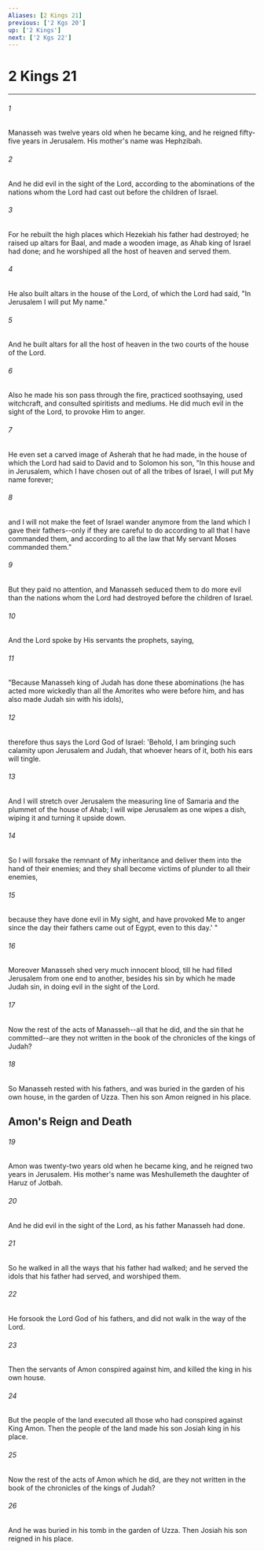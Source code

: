 ```yaml
---
Aliases: [2 Kings 21]
previous: ['2 Kgs 20']
up: ['2 Kings']
next: ['2 Kgs 22']
---
```

# 2 Kings 21

***


###### 1 
Manasseh was twelve years old when he became king, and he reigned fifty-five years in Jerusalem. His mother's name was Hephzibah. 

###### 2 
And he did evil in the sight of the Lord, according to the abominations of the nations whom the Lord had cast out before the children of Israel. 

###### 3 
For he rebuilt the high places which Hezekiah his father had destroyed; he raised up altars for Baal, and made a wooden image, as Ahab king of Israel had done; and he worshiped all the host of heaven and served them. 

###### 4 
He also built altars in the house of the Lord, of which the Lord had said, "In Jerusalem I will put My name." 

###### 5 
And he built altars for all the host of heaven in the two courts of the house of the Lord. 

###### 6 
Also he made his son pass through the fire, practiced soothsaying, used witchcraft, and consulted spiritists and mediums. He did much evil in the sight of the Lord, to provoke Him to anger. 

###### 7 
He even set a carved image of Asherah that he had made, in the house of which the Lord had said to David and to Solomon his son, "In this house and in Jerusalem, which I have chosen out of all the tribes of Israel, I will put My name forever; 

###### 8 
and I will not make the feet of Israel wander anymore from the land which I gave their fathers--only if they are careful to do according to all that I have commanded them, and according to all the law that My servant Moses commanded them." 

###### 9 
But they paid no attention, and Manasseh seduced them to do more evil than the nations whom the Lord had destroyed before the children of Israel. 

###### 10 
And the Lord spoke by His servants the prophets, saying, 

###### 11 
"Because Manasseh king of Judah has done these abominations (he has acted more wickedly than all the Amorites who were before him, and has also made Judah sin with his idols), 

###### 12 
therefore thus says the Lord God of Israel: 'Behold, I am bringing such calamity upon Jerusalem and Judah, that whoever hears of it, both his ears will tingle. 

###### 13 
And I will stretch over Jerusalem the measuring line of Samaria and the plummet of the house of Ahab; I will wipe Jerusalem as one wipes a dish, wiping it and turning it upside down. 

###### 14 
So I will forsake the remnant of My inheritance and deliver them into the hand of their enemies; and they shall become victims of plunder to all their enemies, 

###### 15 
because they have done evil in My sight, and have provoked Me to anger since the day their fathers came out of Egypt, even to this day.' " 

###### 16 
Moreover Manasseh shed very much innocent blood, till he had filled Jerusalem from one end to another, besides his sin by which he made Judah sin, in doing evil in the sight of the Lord. 

###### 17 
Now the rest of the acts of Manasseh--all that he did, and the sin that he committed--are they not written in the book of the chronicles of the kings of Judah? 

###### 18 
So Manasseh rested with his fathers, and was buried in the garden of his own house, in the garden of Uzza. Then his son Amon reigned in his place.

## Amon's Reign and Death 

###### 19 
Amon was twenty-two years old when he became king, and he reigned two years in Jerusalem. His mother's name was Meshullemeth the daughter of Haruz of Jotbah. 

###### 20 
And he did evil in the sight of the Lord, as his father Manasseh had done. 

###### 21 
So he walked in all the ways that his father had walked; and he served the idols that his father had served, and worshiped them. 

###### 22 
He forsook the Lord God of his fathers, and did not walk in the way of the Lord. 

###### 23 
Then the servants of Amon conspired against him, and killed the king in his own house. 

###### 24 
But the people of the land executed all those who had conspired against King Amon. Then the people of the land made his son Josiah king in his place. 

###### 25 
Now the rest of the acts of Amon which he did, are they not written in the book of the chronicles of the kings of Judah? 

###### 26 
And he was buried in his tomb in the garden of Uzza. Then Josiah his son reigned in his place.
